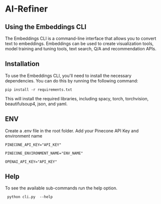 # AI-Refiner

## Using the Embeddings CLI

The Embeddings CLI is a command-line interface that allows you to convert text to embeddings. Embeddings can be used to create visualization tools, model training and tuning tools, text search, Q/A and recommendation APIs. 

## Installation

To use the Embeddings CLI, you'll need to install the necessary dependencies. You can do this by running the following command:

`pip install -r requirements.txt`

This will install the required libraries, including spacy, torch, torchvision, beautifulsoup4, json, and yaml.

## ENV

Create a .env file in the root folder. Add your Pinecone API Key and environment name

`PINECONE_API_KEY="API_KEY"`

`PINECONE_ENVIRONMENT_NAME="ENV_NAME"`

`OPENAI_API_KEY="API_KEY"`

## Help

To see the available sub-commands run the help option.

` python cli.py  --help`
